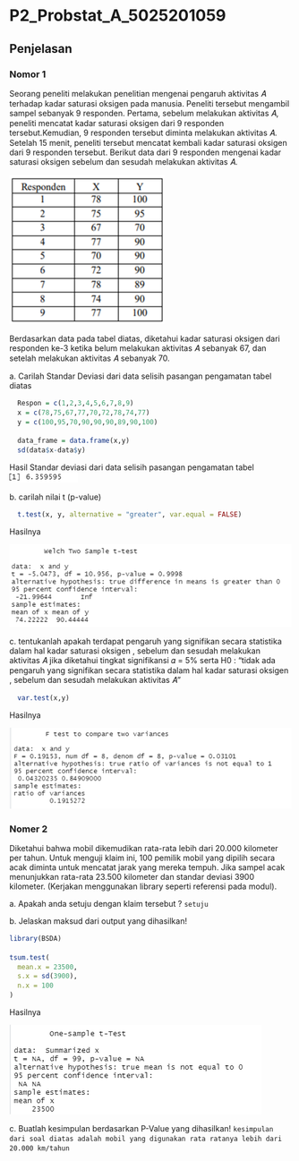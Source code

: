 # P2_Probstat_A_5025201059

## Penjelasan 
### Nomor 1
 Seorang peneliti melakukan penelitian mengenai pengaruh aktivitas 𝐴 terhadap kadar saturasi oksigen pada manusia. 
 Peneliti tersebut mengambil sampel sebanyak 9 responden. Pertama, sebelum melakukan aktivitas 𝐴, peneliti mencatat 
 kadar saturasi oksigen dari 9 responden tersebut.Kemudian, 9 responden tersebut diminta melakukan aktivitas 𝐴. 
 Setelah 15 menit, peneliti tersebut mencatat kembali kadar saturasi oksigen dari 9 responden tersebut. 
 Berikut data dari 9 responden mengenai kadar saturasi oksigen sebelum dan sesudah melakukan aktivitas 𝐴.
    
![](https://github.com/agnesfiaa/P2_Probstat_A_5025201059/blob/main/Source%20P2_Probstat_A_5025201059/tabel%20responden.PNG)


Berdasarkan data pada tabel diatas, diketahui kadar saturasi oksigen dari
responden ke-3 ketika belum melakukan aktivitas 𝐴 sebanyak 67, dan setelah
melakukan aktivitas 𝐴 sebanyak 70.

a. Carilah Standar Deviasi dari data selisih pasangan pengamatan tabel
diatas

```R
  Respon = c(1,2,3,4,5,6,7,8,9)
  x = c(78,75,67,77,70,72,78,74,77)
  y = c(100,95,70,90,90,90,89,90,100)
  
  data_frame = data.frame(x,y)
  sd(data$x-data$y)
```
Hasil Standar deviasi dari data selisih pasangan pengamatan tabel 
![](https://github.com/agnesfiaa/P2_Probstat_A_5025201059/blob/main/Source%20P2_Probstat_A_5025201059/hasil%201a.PNG)

b. carilah nilai t (p-value)

```R
  t.test(x, y, alternative = "greater", var.equal = FALSE)
```
Hasilnya

![](https://github.com/agnesfiaa/P2_Probstat_A_5025201059/blob/main/Source%20P2_Probstat_A_5025201059/hasil%201b.PNG)

c. tentukanlah apakah terdapat pengaruh yang signifikan secara statistika dalam 
   hal kadar saturasi oksigen , sebelum dan sesudah melakukan aktivitas 𝐴 jika 
   diketahui tingkat signifikansi 𝛼 = 5% serta H0 : “tidak ada pengaruh yang 
   signifikan secara statistika dalam hal kadar saturasi oksigen , sebelum dan 
   sesudah melakukan aktivitas 𝐴”
   
  ```R
    var.test(x,y)
  ```
  
 Hasilnya
 
 ![](https://github.com/agnesfiaa/P2_Probstat_A_5025201059/blob/main/Source%20P2_Probstat_A_5025201059/hasil%201c.PNG)
  
### Nomer 2
Diketahui bahwa mobil dikemudikan rata-rata lebih dari 20.000 kilometer per tahun. 
Untuk menguji klaim ini, 100 pemilik mobil yang dipilih secara acak diminta untuk mencatat 
jarak yang mereka tempuh. Jika sampel acak menunjukkan rata-rata 23.500 kilometer dan standar
deviasi 3900 kilometer. (Kerjakan menggunakan library seperti referensi pada modul).

a. Apakah anda setuju dengan klaim tersebut ? `setuju`

b. Jelaskan maksud dari output yang dihasilkan!

```R
library(BSDA)

tsum.test(
  mean.x = 23500, 
  s.x = sd(3900), 
  n.x = 100
)
```

Hasilnya

![](https://github.com/agnesfiaa/P2_Probstat_A_5025201059/blob/main/Source%20P2_Probstat_A_5025201059/hasil%202b.PNG)

c. Buatlah kesimpulan berdasarkan P-Value yang dihasilkan!
  ```kesimpulan dari soal diatas adalah mobil yang digunakan rata ratanya lebih dari 20.000 km/tahun```
